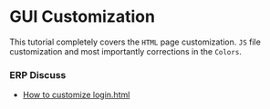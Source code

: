 # GUI Customization

This tutorial completely covers the `HTML` page customization. `JS` file customization
and most importantly corrections in the `Colors`.

### ERP Discuss
* [How to customize login.html](https://discuss.frappe.io/t/how-to-customize-login-html/105131)

